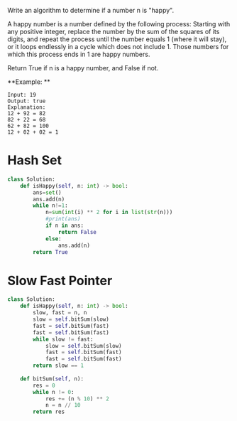 Write an algorithm to determine if a number n is "happy".

A happy number is a number defined by the following process: Starting with any positive integer, replace the number by the sum of the squares of its digits, and repeat the process until the number equals 1 (where it will stay), or it loops endlessly in a cycle which does not include 1. Those numbers for which this process ends in 1 are happy numbers.

Return True if n is a happy number, and False if not.

**Example: **
```
Input: 19
Output: true
Explanation: 
12 + 92 = 82
82 + 22 = 68
62 + 82 = 100
12 + 02 + 02 = 1
```

# Hash Set

```python
class Solution:
    def isHappy(self, n: int) -> bool:
        ans=set()
        ans.add(n)
        while n!=1:
            n=sum(int(i) ** 2 for i in list(str(n)))
            #print(ans)
            if n in ans:
                return False
            else:
                ans.add(n)
        return True
```

# Slow Fast Pointer
```python
class Solution:
    def isHappy(self, n: int) -> bool:
        slow, fast = n, n
        slow = self.bitSum(slow)
        fast = self.bitSum(fast)
        fast = self.bitSum(fast)
        while slow != fast:
            slow = self.bitSum(slow)
            fast = self.bitSum(fast)
            fast = self.bitSum(fast)
        return slow == 1
        
    def bitSum(self, n):
        res = 0
        while n != 0:
            res += (n % 10) ** 2
            n = n // 10
        return res
```